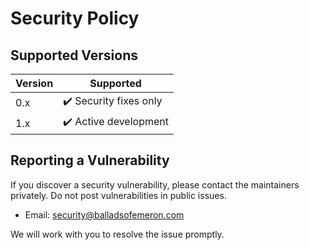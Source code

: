 # Security Policy

## Supported Versions

| Version | Supported          |
| ------- | ------------------ |
| 0.x     | ✔️ Security fixes only |
| 1.x     | ✔️ Active development |

## Reporting a Vulnerability

If you discover a security vulnerability, please contact the maintainers privately. Do not post vulnerabilities in public issues.

- Email: [security@balladsofemeron.com](mailto:security@balladsofemeron.com)

We will work with you to resolve the issue promptly.
